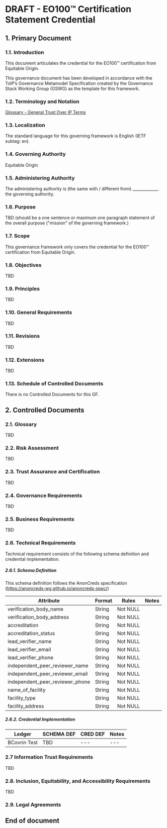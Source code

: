 
# DRAFT - EO100™ Certification Statement Credential

## 1. Primary Document
### 1.1. Introduction
This document articulates the credential for the EO100™ certification from Equitable Origin. 


This governance document has been developed in accordance with the ToIP’s Governance Metamodel Specification created by the Governance Stack Working Group (GSWG) as the template for this framework.

### 1.2. Terminology and Notation

[Glossary - General Trust Over IP Terms](https://trustoverip.github.io/toip/glossary)

### 1.3. Localization

The standard language for this governing framework is English (IETF subtag: en).
 
### 1.4. Governing Authority

Equitable Origin

### 1.5. Administering Authority

The administering authority is (the same with / different from) _____________ the governing authority.

### 1.6. Purpose

TBD (should be a one sentence or maximum one paragraph statement of the overall purpose ("mission" of the governing framework.)

### 1.7. Scope

This governance framework only covers the credential for the EO100™ certification from Equitable Origin.

### 1.8. Objectives

TBD

### 1.9. Principles

TBD

### 1.10. General Requirements

TBD

### 1.11. Revisions

TBD

### 1.12. Extensions

TBD

### 1.13. Schedule of Controlled Documents

There is no Controlled Documents for this GF.

## 2. Controlled Documents

### 2.1. Glossary
TBD

### 2.2. Risk Assessment
TBD

### 2.3. Trust Assurance and Certification
TBD

### 2.4. Governance Requirements
TBD

### 2.5. Business Requirements
TBD

### 2.6. Technical Requirements
Technical requirement consists of the following schema definition and credential implementation.

##### 2.6.1. Schema Definition

This schema definition follows the AnonCreds specification (https://anoncreds-wg.github.io/anoncreds-spec/)

Attribute | Format | Rules | Notes
--- | --- | --- | ---
verification_body_name | String | Not NULL | 
verification_body_address | String | Not NULL |
accreditation | String | Not NULL | 
accreditation_status | String | Not NULL | 
lead_verifier_name | String | Not NULL | 
lead_verifier_email | String | Not NULL | 
lead_verifier_phone | String | Not NULL | 
independent_peer_reviewer_name | String | Not NULL | 
independent_peer_reviewer_email | String | Not NULL | 
independent_peer_reviewer_phone | String | Not NULL | 
name_of_facility | String | Not NULL | 
facility_type | String | Not NULL | 
facility_address | String | Not NULL | 


##### 2.6.2. Credential Implementation
Ledger | SCHEMA DEF | CRED DEF | Notes	
--- | --- | --- | ---
BCovrin Test | TBD | --- | ---

### 2.7 Information Trust Requirements
TBD

### 2.8. Inclusion, Equitability, and Accessibility Requirements
TBD

### 2.9. Legal Agreements

## End of document
